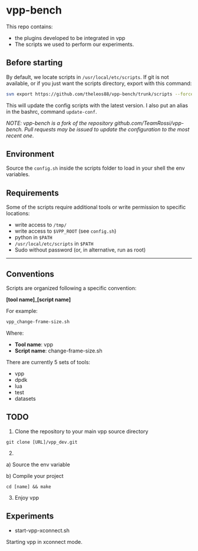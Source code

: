 vpp-bench
===

This repo contains:
- the plugins developed to be integrated in vpp
- The scripts we used to perform our experiments.


## Before starting

By default, we locate scripts in ```/usr/local/etc/scripts```.
If git is not available, or if you just want the scripts directory, export with this command:

```bash
svn export https://github.com/theleos88/vpp-bench/trunk/scripts --force /usr/local/etc/scripts
```

This will update the config scripts with the latest version. I also put an alias in the bashrc, command ```update-conf```.


*NOTE: vpp-bench is a fork of the repository github.com/TeamRossi/vpp-bench. Pull requests may be issued to update the configuration to the most recent one*.


## Environment
Source the ```config.sh``` inside the scripts folder to load in your shell the env variables.

## Requirements
Some of the scripts require additional tools or write permission to specific locations:

- write access to ```/tmp/```
- write access to ```$VPP_ROOT``` (see ```config.sh```)
- python in ```$PATH```
- ```/usr/local/etc/scripts``` in ```$PATH```
- Sudo without password (or, in alternative, run as root)

---

## Conventions

Scripts are organized following a specific convention:

**[tool name]**_**[script name]**

For example:

```bash
vpp_change-frame-size.sh
```
Where:

- **Tool name**: vpp
- **Script name**: change-frame-size.sh

There are currently 5 sets of tools:

- vpp
- dpdk
- lua
- test
- datasets

## TODO

1. Clone the repository to your main vpp source directory
``` 
git clone [URL]/vpp_dev.git
```

2.

a) Source the env variable

b) Compile your project
```
cd [name] && make 
```

3. Enjoy vpp


## Experiments

 - start-vpp-xconnect.sh

Starting vpp in xconnect mode.
